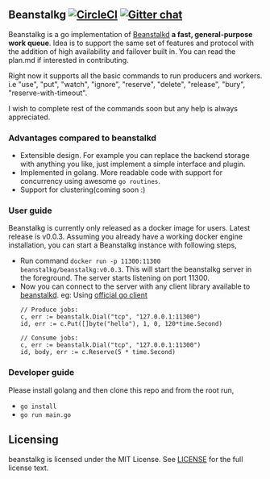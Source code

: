 ## Beanstalkg [![CircleCI](https://circleci.com/gh/vimukthi-git/beanstalkg.svg?style=svg)](https://circleci.com/gh/vimukthi-git/beanstalkg) [![Gitter chat](https://badges.gitter.im/gitterHQ/gitter.png)](https://gitter.im/beanstalkg-chat/Lobby)

Beanstalkg is a go implementation of [Beanstalkd](https://github.com/kr/beanstalkd) **a fast, general-purpose work queue**. 
Idea is to support the same set of features and protocol with the addition of
high availability and failover built in. You can read the plan.md if interested in contributing. 

Right now it supports all the basic commands to run producers and workers. i.e "use", "put", "watch", "ignore", "reserve",  "delete", "release", "bury", "reserve-with-timeout". 

I wish to complete rest of the commands soon but any help is always appreciated.

### Advantages compared to beanstalkd

- Extensible design. For example you can replace the backend storage with anything you like, just implement a simple interface and plugin.
- Implemented in golang. More readable code with support for concurrency using awesome `go routines`.
- Support for clustering(coming soon :)


### User guide

Beanstalkg is currently only released as a docker image for users. Latest release is v0.0.3. Assuming you already have a 
working docker engine installation, you can start a Beanstalkg instance with following steps,

- Run command `docker run -p 11300:11300 beanstalkg/beanstalkg:v0.0.3`. This will start the beanstalkg server in the foreground.
 The server starts listening on port 11300.
- Now you can connect to the server with any client library available to [beanstalkd](https://github.com/kr/beanstalkd/wiki/Client-Libraries). 
 eg: Using [official go client](https://github.com/kr/beanstalk)
    ```
    // Produce jobs:
    c, err := beanstalk.Dial("tcp", "127.0.0.1:11300")
    id, err := c.Put([]byte("hello"), 1, 0, 120*time.Second)
    
    // Consume jobs:
    c, err := beanstalk.Dial("tcp", "127.0.0.1:11300")
    id, body, err := c.Reserve(5 * time.Second)
    
    ```

### Developer guide

Please install golang and then clone this repo and from the root run,

- `go install`
- `go run main.go`

## Licensing

beanstalkg is licensed under the MIT License. See [LICENSE](https://github.com/vimukthi-git/beanstalkg/blob/master/LICENSE) for the full license text.
